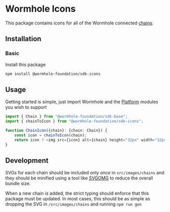 # Wormhole Icons

This package contains icons for all of the Wormhole connected [chains](https://docs.wormhole.com/wormhole/reference/blockchain-environments).

## Installation

### Basic

Install this package

```bash
npm install @wormhole-foundation/sdk-icons
```

## Usage

Getting started is simple, just import Wormhole and the [Platform](#platforms) modules you wish to support

```ts
import { Chain } from "@wormhole-foundation/sdk-base";
import { chainToIcon } from "@wormhole-foundation/sdk-icons";

function ChainIcon({chain}: {chain: Chain}) {
    const icon = chainToIcon(chain);
    return icon ? <img src={icon} alt={chain} height="32px" width="32px" /> : null
}
```

## Development

SVGs for each chain should be included only _once_ in `src/images/chains` and they should be minified using a tool like [SVGOMG](https://jakearchibald.github.io/svgomg/) to reduce the overall bundle size.

When a new chain is added, the strict typing should enforce that this package must be updated. In most cases, this should be as simple as dropping the SVG in `/src/images/chains` and running `npm run gen`
